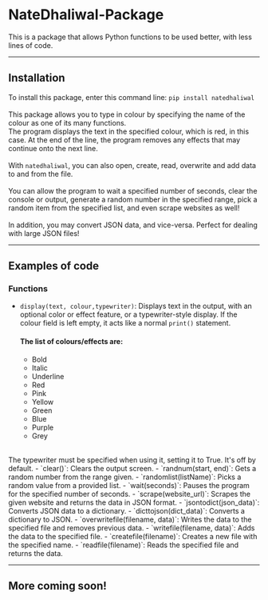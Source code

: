 # NateDhaliwal-Package
This is a package that allows Python functions to be used better, with less lines of code.
<br>
<hr>

## Installation
To install this package, enter this command line:
`pip install natedhaliwal`
<br><br>
This package allows you to type in colour by specifying the name of the colour as one of its many functions.
<br>
The program displays the text in the specified colour, which is red, in this case. At the end of the line, the program removes any effects that may continue onto the next line.
<br><br>
With `natedhaliwal`, you can also open, create, read, overwrite and add data to and from the file.
<br><br>
You can allow the program to wait a specified number of seconds, clear the console or output, generate a random number in the specified range, pick a random item from the specified list, and even scrape websites as well!
<br><br>
In addition, you may convert JSON data, and vice-versa. Perfect for dealing with large JSON files!
<hr>


## Examples of code
### Functions

- `display(text, colour,typewriter)`: Displays text in the output, with an optional color or effect feature, or a typewriter-style display. If the colour field is left empty, it acts like a normal `print()` statement.
  #### The list of colours/effects are:
  - Bold
  - Italic
  - Underline
  - Red
  - Pink
  - Yellow
  - Green
  - Blue
  - Purple
  - Grey
<br>
The typewriter must be specified when using it, setting it to True. It's off by default.
- `clear()`: Clears the output screen.
- `randnum(start, end)`: Gets a random number from the range given.
- `randomlist(listName)`: Picks a random value from a provided list.
- `wait(seconds)`: Pauses the program for the specified number of seconds.
- `scrape(website_url)`: Scrapes the given website and returns the data in JSON format.
- `jsontodict(json_data)`: Converts JSON data to a dictionary.
- `dicttojson(dict_data)`: Converts a dictionary to JSON.
- `overwritefile(filename, data)`: Writes the data to the specified file and removes previous data.
- `writefile(filename, data)`: Adds the data to the specified file.
- `createfile(filename)`: Creates a new file with the specified name.
- `readfile(filename)`: Reads the specified file and returns the data.
<hr>

## More coming soon!